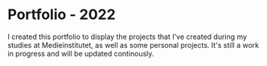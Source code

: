 # Portfolio - 2022

I created this portfolio to display the projects that I've created during my studies at Medieinstitutet, as well as some personal projects.
It's still a work in progress and will be updated continously.
